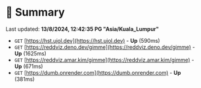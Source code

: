 # 📖 Summary
Last updated: **13/8/2024, 12:42:35 PG "Asia/Kuala_Lumpur"**

- `GET` [https://hst.ujol.dev](https://hst.ujol.dev) - **Up** (590ms)
- `GET` [https://reddviz.deno.dev/gimme](https://reddviz.deno.dev/gimme) - **Up** (1625ms)
- `GET` [https://reddviz.amar.kim/gimme](https://reddviz.amar.kim/gimme) - **Up** (671ms)
- `GET` [https://dumb.onrender.com](https://dumb.onrender.com) - **Up** (381ms)
